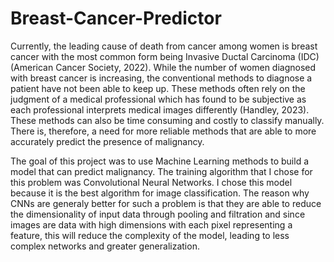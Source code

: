 # Breast-Cancer-Predictor

Currently, the leading cause of death from cancer among women is breast cancer with the most common
form being Invasive Ductal Carcinoma (IDC) (American Cancer Society, 2022). While the number of women
diagnosed with breast cancer is increasing, the conventional methods to diagnose a patient have not been
able to keep up. These methods often rely on the judgment of a medical professional which has found to
be subjective as each professional interprets medical images differently (Handley, 2023). These methods can
also be time consuming and costly to classify manually. There is, therefore, a need for more reliable methods
that are able to more accurately predict the presence of malignancy.

The goal of this project was to use Machine Learning methods to build a model that can predict
malignancy. The training algorithm that I chose for this problem was Convolutional Neural Networks.
I chose this model because it is the best algorithm for image classification. The reason why CNNs are
generaly better for such a problem is that they are able to reduce the dimensionality of input data through
pooling and filtration and since images are data with high dimensions with each pixel representing a feature,
this will reduce the complexity of the model, leading to less complex networks and greater generalization.




